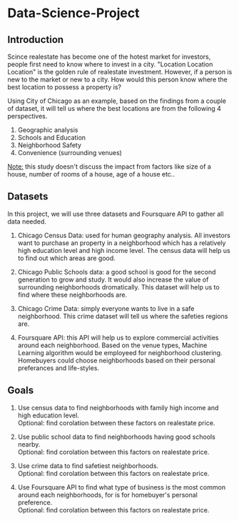 # Data-Science-Project

## Introduction
Scince realestate has become one of the hotest market for investors, people first need to know where to invest in a city. "Location Location Location" is the golden rule of realestate investment. However, if a person is new to the market or new to a city. How would this person know where the best location to possess a property is?

Using City of Chicago as an example, based on the findings from a couple of dataset, it will tell us where the best locations are from the following 4 perspectives.   
   
1. Geographic analysis   
2. Schools and Education   
3. Neighborhood Safety   
4. Convenience (surrounding venues)   

<u>Note:</u> this study doesn't discuss the impact from factors like size of a house, number of rooms of a house, age of a house etc..
   
## Datasets
In this project, we will use three datasets and Foursquare API to gather all data needed.   
   
1. Chicago Census Data: used for human geography analysis. All investors want to purchase an property in a neighborhood which has a relatively high education level and high income level. The census data will help us to find out which areas are good.   
   
2. Chicago Public Schools data: a good school is good for the second generation to grow and study. It would also increase the value of surrounding neighborhoods dromatically. This dataset will help us to find where these neighborhoods are.

3. Chicago Crime Data: simply everyone wants to live in a safe neighborhood. This crime dataset will tell us where the safeties regions are.   
    
4. Foursquare API: this API will help us to explore commercial activities around each neighborhood. Based on the venue types, Machine Learning algorithm would be employeed for neighborhood clustering. Homebuyers could choose neighborhoods based on their personal preferances and life-styles.   

## Goals

1. Use census data to find neighborhoods with family high income and high education level.  
Optional: find corolation between these factors on realestate price.  
  
2. Use public school data to find neighborhoods having good schools nearby.  
Optional: find corolation between this factors on realestate price.  
  
3. Use crime data to find safetiest neighborhoods.  
Optional: find corolation between this factors on realestate price.  
  
4. Use Foursquare API to find what type of business is the most common around each neighborhoods, for is for homebuyer's personal preference.  
Optional: find corolation between this factors on realestate price.  

